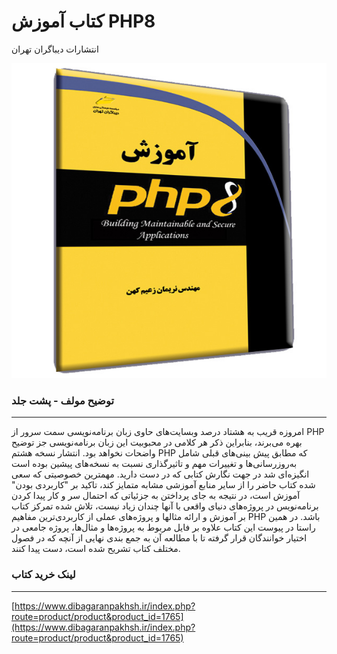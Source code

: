 # کتاب آموزش PHP8
انتشارات دیباگران تهران


![](https://github.com/nariman-z-k/-PHP8/blob/main/3926051.jpg)

###   توضیح مولف - پشت جلد
------------

امروزه قریب به هشتاد درصد وبسایت‌های حاوی زبان برنامه‌نویسی سمت سرور از PHP بهره می‌برند، بنابراین ذکر هر کلامی در محبوبیت این زبان برنامه‌نویسی جز توضیح واضحات نخواهد بود. انتشار نسخه هشتم PHP که مطابق پیش بینی‌های قبلی شامل به‌روزرسانی‌ها و تغییرات مهم و تاثیرگذاری نسبت به نسخه‌های پیشین بوده است انگیزه‌ای شد در جهت نگارش کتابی که در دست دارید. مهمترین خصوصیتی که سعی شده کتاب حاضر را از سایر منابع آموزشی مشابه متمایز کند، تاکید بر "کاربردی بودن" آموزش است، در نتیجه به جای پرداختن به جزئیاتی که احتمال سر و کار پیدا کردن برنامه‌نویس در پروژه‌های دنیای واقعی با آنها چندان زیاد نیست، تلاش شده تمرکز کتاب بر آموزش و ارائه مثالها و پروژه‌های عملی از کاربردی‌ترین مفاهیم PHP باشد. در همین راستا در پیوست این کتاب علاوه بر فایل مربوط به پروژه‌ها و مثال‌ها، پروژه جامعی در اختیار خوانندگان قرار گرفته تا با مطالعه آن به جمع بندی نهایی از آنچه که در فصول مختلف کتاب تشریح شده است، دست پیدا کنند.

###  لینک خرید کتاب
------------
[https://www.dibagaranpakhsh.ir/index.php?route=product/product&product_id=1765](https://www.dibagaranpakhsh.ir/index.php?route=product/product&product_id=1765)
